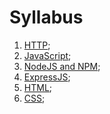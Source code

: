 # Syllabus

1. [HTTP](1-http.md);
2. [JavaScript](2-javascript.md);
3. [NodeJS and NPM](3-nodejs-and-npm.md);
4. [ExpressJS](4-expressjs.md);
5. [HTML](5-html.md);
6. [CSS](6-css.md);